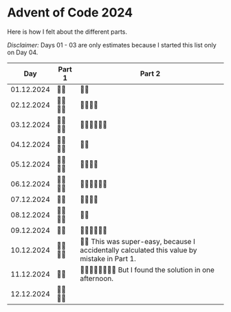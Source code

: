 # Advent of Code 2024

Here is how I felt about the different parts.

_Disclaimer:_ Days 01 - 03 are only estimates because I started this list only on Day 04.

| Day | Part 1 | Part 2 |
| --- | ------ | ------ |
| 01.12.2024 | 🎅🏼 | 🎅🏼 |
| 02.12.2024 | 🎅🏼🎅🏼 | 🎅🏼🎅🏼 |
| 03.12.2024 | 🎅🏼🎅🏼 | 🎅🏼🎅🏼🎅🏼 |
| 04.12.2024 | 🎅🏼🎅🏼 | 🎅🏼 |
| 05.12.2024 | 🎅🏼🎅🏼 | 🎅🏼🎅🏼 |
| 06.12.2024 | 🎅🏼🎅🏼 | 🎅🏼🎅🏼🎅🏼 |
| 07.12.2024 | 🎅🏼 | 🎅🏼🎅🏼 |
| 08.12.2024 | 🎅🏼🎅🏼 | 🎅🏼 |
| 09.12.2024 | 🎅🏼 | 🎅🏼🎅🏼🎅🏼 |
| 10.12.2024 | 🎅🏼🎅🏼 | 🎅🏼 This was super-easy, because I accidentally calculated this value by mistake in Part 1. |
| 11.12.2024 | 🎅🏼 | 🎅🏼🎅🏼🎅🏼🎅🏼  But I found the solution in one afternoon. |
| 12.12.2024 | 🎅🏼🎅🏼 |  |

